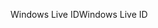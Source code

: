<span data-ttu-id="6a3cd-101">Windows Live ID</span><span class="sxs-lookup"><span data-stu-id="6a3cd-101">Windows Live ID</span></span>